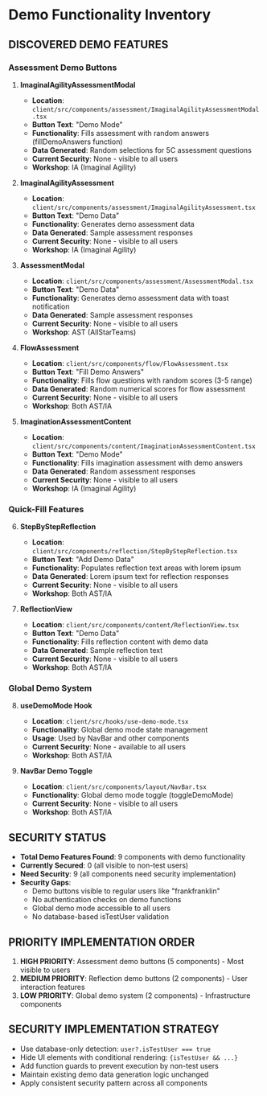 # Demo Functionality Inventory

## DISCOVERED DEMO FEATURES

### Assessment Demo Buttons
1. **ImaginalAgilityAssessmentModal**
   - **Location**: `client/src/components/assessment/ImaginalAgilityAssessmentModal.tsx`
   - **Button Text**: "Demo Mode"
   - **Functionality**: Fills assessment with random answers (fillDemoAnswers function)
   - **Data Generated**: Random selections for 5C assessment questions
   - **Current Security**: None - visible to all users
   - **Workshop**: IA (Imaginal Agility)

2. **ImaginalAgilityAssessment**
   - **Location**: `client/src/components/assessment/ImaginalAgilityAssessment.tsx`
   - **Button Text**: "Demo Data"
   - **Functionality**: Generates demo assessment data
   - **Data Generated**: Sample assessment responses
   - **Current Security**: None - visible to all users
   - **Workshop**: IA (Imaginal Agility)

3. **AssessmentModal**
   - **Location**: `client/src/components/assessment/AssessmentModal.tsx`
   - **Button Text**: "Demo Data"
   - **Functionality**: Generates demo assessment data with toast notification
   - **Data Generated**: Sample assessment responses
   - **Current Security**: None - visible to all users
   - **Workshop**: AST (AllStarTeams)

4. **FlowAssessment**
   - **Location**: `client/src/components/flow/FlowAssessment.tsx`
   - **Button Text**: "Fill Demo Answers"
   - **Functionality**: Fills flow questions with random scores (3-5 range)
   - **Data Generated**: Random numerical scores for flow assessment
   - **Current Security**: None - visible to all users
   - **Workshop**: Both AST/IA

5. **ImaginationAssessmentContent**
   - **Location**: `client/src/components/content/ImaginationAssessmentContent.tsx`
   - **Button Text**: "Demo Mode"
   - **Functionality**: Fills imagination assessment with demo answers
   - **Data Generated**: Random assessment responses
   - **Current Security**: None - visible to all users
   - **Workshop**: IA (Imaginal Agility)

### Quick-Fill Features
6. **StepByStepReflection**
   - **Location**: `client/src/components/reflection/StepByStepReflection.tsx`
   - **Button Text**: "Add Demo Data"
   - **Functionality**: Populates reflection text areas with lorem ipsum
   - **Data Generated**: Lorem ipsum text for reflection responses
   - **Current Security**: None - visible to all users
   - **Workshop**: Both AST/IA

7. **ReflectionView**
   - **Location**: `client/src/components/content/ReflectionView.tsx`
   - **Button Text**: "Demo Data"
   - **Functionality**: Fills reflection content with demo data
   - **Data Generated**: Sample reflection text
   - **Current Security**: None - visible to all users
   - **Workshop**: Both AST/IA

### Global Demo System
8. **useDemoMode Hook**
   - **Location**: `client/src/hooks/use-demo-mode.tsx`
   - **Functionality**: Global demo mode state management
   - **Usage**: Used by NavBar and other components
   - **Current Security**: None - available to all users
   - **Workshop**: Both AST/IA

9. **NavBar Demo Toggle**
   - **Location**: `client/src/components/layout/NavBar.tsx`
   - **Functionality**: Global demo mode toggle (toggleDemoMode)
   - **Current Security**: None - visible to all users
   - **Workshop**: Both AST/IA

## SECURITY STATUS
- **Total Demo Features Found**: 9 components with demo functionality
- **Currently Secured**: 0 (all visible to non-test users)
- **Need Security**: 9 (all components need security implementation)
- **Security Gaps**: 
  - Demo buttons visible to regular users like "frankfranklin"
  - No authentication checks on demo functions
  - Global demo mode accessible to all users
  - No database-based isTestUser validation

## PRIORITY IMPLEMENTATION ORDER
1. **HIGH PRIORITY**: Assessment demo buttons (5 components) - Most visible to users
2. **MEDIUM PRIORITY**: Reflection demo buttons (2 components) - User interaction features
3. **LOW PRIORITY**: Global demo system (2 components) - Infrastructure components

## SECURITY IMPLEMENTATION STRATEGY
- Use database-only detection: `user?.isTestUser === true`
- Hide UI elements with conditional rendering: `{isTestUser && ...}`
- Add function guards to prevent execution by non-test users
- Maintain existing demo data generation logic unchanged
- Apply consistent security pattern across all components